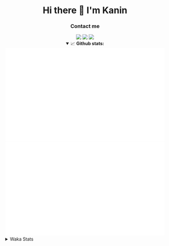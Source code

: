 <div align="center">
 <h1>Hi there 👋 I'm Kanin</h1>
 <h3>Contact me</h3>
 <a href="mailto:im@kanin.dev"><img src="https://img.shields.io/badge/gmail-%23D14836.svg?&style=for-the-badge&logo=gmail&logoColor=white"/></a>
 <a href="https://twitter.com/KaninDev"><img src="https://img.shields.io/badge/twitter-%231DA1F2.svg?&style=for-the-badge&logo=twitter&logoColor=white"/></a>
 <a href="https://www.linkedin.com/in/KaninDev"><img src="https://img.shields.io/badge/linkedin-%230077B5.svg?&style=for-the-badge&logo=linkedin&logoColor=white"/></a>
<details open>
  <summary>📈 <b>Github stats:</b></summary>
  <img src="https://github.com/Kanin/Kanin/blob/master/scripts/GitHubStats/generated/overview.svg"/>
  <img src="https://github.com/Kanin/Kanin/blob/master/scripts/GitHubStats/generated/languages.svg"/>
</details>
</div>

<details>
 <summary>Waka Stats</summary>

<!--START_SECTION:waka-->
![Profile Views](http://img.shields.io/badge/Profile%20Views-63-blue)

![Lines of code](https://img.shields.io/badge/From%20Hello%20World%20I%27ve%20Written-25186%20lines%20of%20code-blue)

**🐱 My Github Data** 

> 🏆 38 Contributions in the Year 2021
 > 
> 📦 14.6 kB Used in Github's Storage 
 > 
> 🚫 Not Opted to Hire
 > 
> 📜 8 Public Repositories 
 > 
> 🔑 4 Private Repositories  
 > 
**I'm an Early 🐤** 

```text
🌞 Morning    80 commits     █████░░░░░░░░░░░░░░░░░░░░   21.86% 
🌆 Daytime    126 commits    ████████░░░░░░░░░░░░░░░░░   34.43% 
🌃 Evening    92 commits     ██████░░░░░░░░░░░░░░░░░░░   25.14% 
🌙 Night      68 commits     ████░░░░░░░░░░░░░░░░░░░░░   18.58%

```
📅 **I'm Most Productive on Sunday** 

```text
Monday       69 commits     ████░░░░░░░░░░░░░░░░░░░░░   18.85% 
Tuesday      51 commits     ███░░░░░░░░░░░░░░░░░░░░░░   13.93% 
Wednesday    50 commits     ███░░░░░░░░░░░░░░░░░░░░░░   13.66% 
Thursday     40 commits     ██░░░░░░░░░░░░░░░░░░░░░░░   10.93% 
Friday       40 commits     ██░░░░░░░░░░░░░░░░░░░░░░░   10.93% 
Saturday     44 commits     ███░░░░░░░░░░░░░░░░░░░░░░   12.02% 
Sunday       72 commits     █████░░░░░░░░░░░░░░░░░░░░   19.67%

```


📊 **This Week I Spent My Time On** 

```text
⌚︎ Time Zone: America/New_York

💬 Programming Languages: 
Python                   8 hrs 39 mins       ████████████████░░░░░░░░░   63.67% 
SCSS                     2 hrs 31 mins       ████░░░░░░░░░░░░░░░░░░░░░   18.6% 
Other                    1 hr 19 mins        ██░░░░░░░░░░░░░░░░░░░░░░░   9.71% 
Git Config               21 mins             ░░░░░░░░░░░░░░░░░░░░░░░░░   2.59% 
Log File                 17 mins             ░░░░░░░░░░░░░░░░░░░░░░░░░   2.13%

🔥 Editors: 
PyCharm                  11 hrs 4 mins       ████████████████████░░░░░   81.4% 
IntelliJ                 2 hrs 31 mins       ████░░░░░░░░░░░░░░░░░░░░░   18.6%

🐱‍💻 Projects: 
CGLS                     5 hrs 26 mins       ██████████░░░░░░░░░░░░░░░   39.95% 
BotBase                  3 hrs 52 mins       ███████░░░░░░░░░░░░░░░░░░   28.53% 
Kanin                    3 hrs 27 mins       ██████░░░░░░░░░░░░░░░░░░░   25.46% 
Naila.py                 49 mins             █░░░░░░░░░░░░░░░░░░░░░░░░   6.01% 
Unknown Project          0 secs              ░░░░░░░░░░░░░░░░░░░░░░░░░   0.04%

💻 Operating System: 
Linux                    13 hrs 36 mins      █████████████████████████   100.0%

```

**I Mostly Code in Python** 

```text
Python                   19 repos            ███████████████████░░░░░░   76.0% 
JavaScript               3 repos             ███░░░░░░░░░░░░░░░░░░░░░░   12.0% 
Kotlin                   1 repo              █░░░░░░░░░░░░░░░░░░░░░░░░   4.0% 
HTML                     1 repo              █░░░░░░░░░░░░░░░░░░░░░░░░   4.0% 
Java                     1 repo              █░░░░░░░░░░░░░░░░░░░░░░░░   4.0%

```


**Timeline**

![Chart not found](https://raw.githubusercontent.com/Kanin/Kanin/master/charts/bar_graph.png) 


<!--END_SECTION:waka-->
</details>
